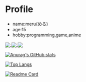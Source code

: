 # Profile
* name:meru(める)
* age:15
* hobby:programming,game,anime

<a href="https://github.com/meru-golang">
  <img align="center" src="https://github-readme-stats.vercel.app/api?username=meru-golang&show_icons=true&count_private=true&theme=vue-dark" />
</a>
<a href="https://github.com/meru-golang">
  <img align="center" src="https://github-readme-stats.vercel.app/api/top-langs/?username=meru-golang" />
</a>
<a href="https://github.com/meru-golang/BLEND">
  <img align="center" src="https://github-readme-stats.vercel.app/api/pin/?username=meru-golang&repo=BLEND" />
</a>

[![Anurag's GitHub stats](https://github-readme-stats.vercel.app/api?username=meru-golang&show_icons=true&count_private=true&theme=vue-dark)](https://github.com/meru-golang)

[![Top Langs](https://github-readme-stats.vercel.app/api/top-langs/?username=meru-golang)](https://github.com/meru-golang)

[![Readme Card](https://github-readme-stats.vercel.app/api/pin/?username=meru-golang&repo=BLEND)](https://github.com/meru-golang/BLEND)
